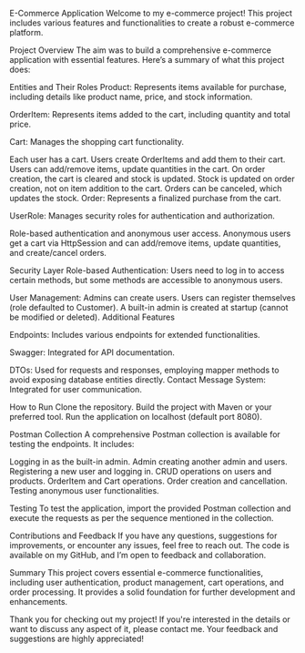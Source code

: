 E-Commerce Application
Welcome to my e-commerce project! This project includes various features and functionalities to create a robust e-commerce platform.

Project Overview
The aim was to build a comprehensive e-commerce application with essential features. Here’s a summary of what this project does:

Entities and Their Roles
Product: Represents items available for purchase, including details like product name, price, and stock information.

OrderItem: Represents items added to the cart, including quantity and total price.

Cart: Manages the shopping cart functionality.

Each user has a cart.
Users create OrderItems and add them to their cart.
Users can add/remove items, update quantities in the cart.
On order creation, the cart is cleared and stock is updated.
Stock is updated on order creation, not on item addition to the cart.
Orders can be canceled, which updates the stock.
Order: Represents a finalized purchase from the cart.

UserRole: Manages security roles for authentication and authorization.

Role-based authentication and anonymous user access.
Anonymous users get a cart via HttpSession and can add/remove items, update quantities, and create/cancel orders.

Security Layer
Role-based Authentication: Users need to log in to access certain methods, but some methods are accessible to anonymous users.

User Management:
Admins can create users.
Users can register themselves (role defaulted to Customer).
A built-in admin is created at startup (cannot be modified or deleted).
Additional Features

Endpoints: Includes various endpoints for extended functionalities.

Swagger: Integrated for API documentation.

DTOs: Used for requests and responses, employing mapper methods to avoid exposing database entities directly.
Contact Message System: Integrated for user communication.

How to Run
Clone the repository.
Build the project with Maven or your preferred tool.
Run the application on localhost (default port 8080).

Postman Collection
A comprehensive Postman collection is available for testing the endpoints. It includes:

Logging in as the built-in admin.
Admin creating another admin and users.
Registering a new user and logging in.
CRUD operations on users and products.
OrderItem and Cart operations.
Order creation and cancellation.
Testing anonymous user functionalities.

Testing
To test the application, import the provided Postman collection and execute the requests as per the sequence mentioned in the collection.

Contributions and Feedback
If you have any questions, suggestions for improvements, or encounter any issues, feel free to reach out. The code is available on my GitHub, and I’m open to feedback and collaboration.

Summary
This project covers essential e-commerce functionalities, including user authentication, product management, cart operations, and order processing. It provides a solid foundation for further development and enhancements.

Thank you for checking out my project! If you're interested in the details or want to discuss any aspect of it, please contact me. Your feedback and suggestions are highly appreciated!
